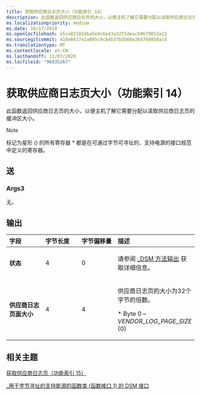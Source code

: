 ```yaml
---
title: 获取供应商日志页大小（功能索引 14）
description: 此函数返回供应商日志页的大小，以便主机了解它需要分配以读取供应商日志页的缓冲区大小。
ms.localizationpriority: medium
ms.date: 10/17/2018
ms.openlocfilehash: e5ce82102dba5e9c6e43a32f5deacb0679053a15
ms.sourcegitcommit: 418e6617e2a695c9cb4b37b5b60e264760858acd
ms.translationtype: MT
ms.contentlocale: zh-CN
ms.lasthandoff: 12/07/2020
ms.locfileid: "96835267"
---
```

# <a name="get-vendor-log-page-size-function-index-14"></a>获取供应商日志页大小（功能索引 14）


此函数返回供应商日志页的大小，以便主机了解它需要分配以读取供应商日志页的缓冲区大小。

> [!NOTE]
> 标记为星形 () 的所有寄存器 \* 都是在可通过字节可寻址的、支持电源的接口规范中定义的寄存器。

 

## <a name="span-idinputspanspan-idinputspanspan-idinputspaninput"></a><span id="Input"></span><span id="input"></span><span id="INPUT"></span>送


### <a name="span-idargs3spanspan-idargs3spanspan-idargs3spanargs3"></a><span id="Args3"></span><span id="args3"></span><span id="ARGS3"></span>Args3

无。

## <a name="span-idoutputspanspan-idoutputspanspan-idoutputspanoutput"></a><span id="Output"></span><span id="output"></span><span id="OUTPUT"></span>输出


<table>
<colgroup>
<col width="25%" />
<col width="25%" />
<col width="25%" />
<col width="25%" />
</colgroup>
<thead>
<tr class="header">
<th align="left">字段</th>
<th align="left">字节长度</th>
<th align="left">字节偏移量</th>
<th align="left">描述</th>
</tr>
</thead>
<tbody>
<tr class="odd">
<td align="left"><strong>状态</strong></td>
<td align="left">4</td>
<td align="left">0</td>
<td align="left"><p>请参阅 <a href="-dsm-interface-for-byte-addressable-energy-backed-function-class--function-interface-1-.md" data-raw-source="[_DSM Method Output](-dsm-interface-for-byte-addressable-energy-backed-function-class--function-interface-1-.md)">_DSM 方法输出</a> 获取详细信息。</p></td>
</tr>
<tr class="even">
<td align="left"><strong>供应商日志页面大小</strong></td>
<td align="left">4</td>
<td align="left">4</td>
<td align="left"><p>供应商日志页的大小为32个字节的倍数。</p>
<p>* Byte 0 – <em>VENDOR_LOG_PAGE_SIZE</em> (0) </p></td>
</tr>
</tbody>
</table>

 

## <a name="span-idrelated_topicsspanrelated-topics"></a><span id="related_topics"></span>相关主题


[获取供应商日志页（功能索引 15）](get-vendor-log-page--function-index-15-.md)

[\_用于字节寻址的支持能源的函数类 (函数接口 1) 的 DSM 接口 ](-dsm-interface-for-byte-addressable-energy-backed-function-class--function-interface-1-.md)

 

 






